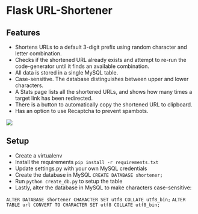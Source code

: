 # Flask URL-Shortener

## Features
* Shortens URLs to a default 3-digit prefix using random character and letter combination.
* Checks if the shortened URL already exists and attempt to re-run the code-generator until it finds an available combination.
* All data is stored in a single MySQL table.
* Case-sensitive. The database distinguishes between upper and lower characters.
* A Stats page lists all the shortened URLs, and shows how many times a target link has been redirected.
* There is a button to automatically copy the shortened URL to clipboard.
* Has an option to use Recaptcha to prevent spambots.

![](https://github.com/coralbeef/Flask-URL-Shortener/blob/master/screenshot.gif)

## Setup
* Create a virtualenv
* Install the requirements ```pip install -r requirements.txt```
* Update settings.py with your own MySQL credentials
* Create the database in MySQL ```CREATE DATABASE shortener;```
* Run ```python create_db.py``` to setup the table
* Lastly, alter the database in MySQL to make characters case-sensitive:

```ALTER DATABASE shortener CHARACTER SET utf8 COLLATE utf8_bin;```
```ALTER TABLE url CONVERT TO CHARACTER SET utf8 COLLATE utf8_bin;```
